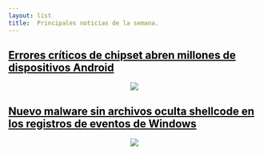 ```yaml
---
layout: list
title:  Principales noticias de la semana.
---
```


<!-- ## <span style="color:black">Nuevo malware sin archivos oculta shellcode en los registros de eventos de Windows</span> -->
## <a href="https://Rac00nSP.github.io/news/chipset/" title="ir a noticia" style="color:black">Errores críticos de chipset abren millones de dispositivos Android</a> <!-- &nbsp; ![image](/assets/icons/logomalware.png)--> <!-- &nbsp; ![image](/assets/icons/rsz_python-logo.png) -->

<p align="center"><img src="https://Rac00nSP.github.io/assets/img/Hack-Android-Phone.jpg"></p>

<!-- ## <span style="color:black">Nuevo malware sin archivos oculta shellcode en los registros de eventos de Windows</span> -->
## <a href="https://Rac00nSP.github.io/news/newsposts/" title="ir a noticia" style="color:black">Nuevo malware sin archivos oculta shellcode en los registros de eventos de Windows</a> <!-- &nbsp; ![image](/assets/icons/logomalware.png)--> <!-- &nbsp; ![image](/assets/icons/rsz_python-logo.png) -->

<!--<li>
  <a href="https://dirtyc00n.github.io/news/newpost.md" class="h4 flip-title"><span>prueba</span></a>
  <time class="heading faded fine" datetime=""></time>
</li>--> 

<p align="center"><img src="https://Rac00nSP.github.io/assets/img/malware-ciberataques.jpg"></p>
